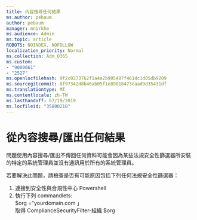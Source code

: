 ```yaml
---
title: 內容搜尋任何結果
ms.author: pebaum
author: pebaum
manager: mnirkhe
ms.audience: Admin
ms.topic: article
ROBOTS: NOINDEX, NOFOLLOW
localization_priority: Normal
ms.collection: Adm_O365
ms.custom:
- "9000661"
- "2527"
ms.openlocfilehash: 9f2c0273762f1a4a2b905487f461dc1d05db9209
ms.sourcegitcommit: 8f97342d8b46ab05f1e89018473caad9d35431df
ms.translationtype: MT
ms.contentlocale: zh-TW
ms.lasthandoff: 07/19/2019
ms.locfileid: "35800218"
---
```

# <a name="no-results-from-content-searchexports"></a>從內容搜尋/匯出任何結果

問題使用內容搜尋/匯出不傳回任何資料可能會因為某些法規安全性篩選器所安裝的特定的系統管理員並沒有通訊用於所有的系統管理員。

若要解決此問題，請檢查是否有可能原因包括下列任何法規安全性篩選器：
1. 連接到安全性與合規性中心 Powershell
2. 執行下列 commandlets:
<br>$org ="yourdomain.com 」
<br>取得 ComplianceSecurityFilter-組織 $org